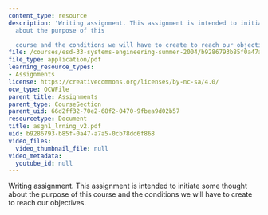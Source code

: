 ```yaml
---
content_type: resource
description: 'Writing assignment. This assignment is intended to initiate some thought
  about the purpose of this

  course and the conditions we will have to create to reach our objectives.'
file: /courses/esd-33-systems-engineering-summer-2004/b9286793b85f0a47a7a50cb78dd6f868_asgn1_lrning_v2.pdf
file_type: application/pdf
learning_resource_types:
- Assignments
license: https://creativecommons.org/licenses/by-nc-sa/4.0/
ocw_type: OCWFile
parent_title: Assignments
parent_type: CourseSection
parent_uid: 66d2ff32-70e2-68f2-0470-9fbea9d02b57
resourcetype: Document
title: asgn1_lrning_v2.pdf
uid: b9286793-b85f-0a47-a7a5-0cb78dd6f868
video_files:
  video_thumbnail_file: null
video_metadata:
  youtube_id: null
---
```

Writing assignment. This assignment is intended to initiate some thought about the purpose of this
course and the conditions we will have to create to reach our objectives.